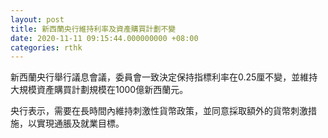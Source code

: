 ```yaml
---
layout: post
title: 新西蘭央行維持利率及資產購買計劃不變
date: 2020-11-11 09:15:44.000000000 +08:00
categories: rthk
---
```


新西蘭央行舉行議息會議，委員會一致決定保持指標利率在0.25厘不變，並維持大規模資產購買計劃規模在1000億新西蘭元。

央行表示，需要在長時間內維持刺激性貨幣政策，並同意採取額外的貨幣刺激措施，以實現通脹及就業目標。
